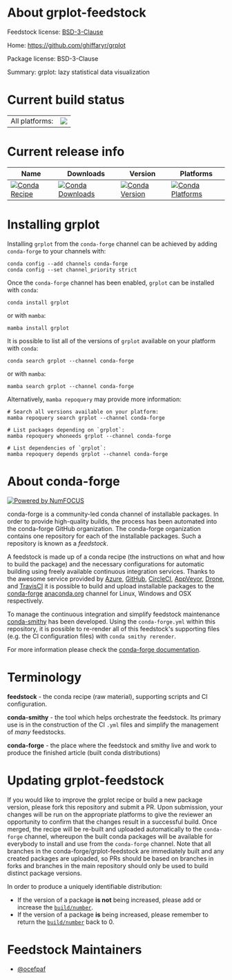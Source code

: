 About grplot-feedstock
======================

Feedstock license: [BSD-3-Clause](https://github.com/conda-forge/grplot-feedstock/blob/main/LICENSE.txt)

Home: https://github.com/ghiffaryr/grplot

Package license: BSD-3-Clause

Summary: grplot: lazy statistical data visualization

Current build status
====================


<table><tr><td>All platforms:</td>
    <td>
      <a href="https://dev.azure.com/conda-forge/feedstock-builds/_build/latest?definitionId=17398&branchName=main">
        <img src="https://dev.azure.com/conda-forge/feedstock-builds/_apis/build/status/grplot-feedstock?branchName=main">
      </a>
    </td>
  </tr>
</table>

Current release info
====================

| Name | Downloads | Version | Platforms |
| --- | --- | --- | --- |
| [![Conda Recipe](https://img.shields.io/badge/recipe-grplot-green.svg)](https://anaconda.org/conda-forge/grplot) | [![Conda Downloads](https://img.shields.io/conda/dn/conda-forge/grplot.svg)](https://anaconda.org/conda-forge/grplot) | [![Conda Version](https://img.shields.io/conda/vn/conda-forge/grplot.svg)](https://anaconda.org/conda-forge/grplot) | [![Conda Platforms](https://img.shields.io/conda/pn/conda-forge/grplot.svg)](https://anaconda.org/conda-forge/grplot) |

Installing grplot
=================

Installing `grplot` from the `conda-forge` channel can be achieved by adding `conda-forge` to your channels with:

```
conda config --add channels conda-forge
conda config --set channel_priority strict
```

Once the `conda-forge` channel has been enabled, `grplot` can be installed with `conda`:

```
conda install grplot
```

or with `mamba`:

```
mamba install grplot
```

It is possible to list all of the versions of `grplot` available on your platform with `conda`:

```
conda search grplot --channel conda-forge
```

or with `mamba`:

```
mamba search grplot --channel conda-forge
```

Alternatively, `mamba repoquery` may provide more information:

```
# Search all versions available on your platform:
mamba repoquery search grplot --channel conda-forge

# List packages depending on `grplot`:
mamba repoquery whoneeds grplot --channel conda-forge

# List dependencies of `grplot`:
mamba repoquery depends grplot --channel conda-forge
```


About conda-forge
=================

[![Powered by
NumFOCUS](https://img.shields.io/badge/powered%20by-NumFOCUS-orange.svg?style=flat&colorA=E1523D&colorB=007D8A)](https://numfocus.org)

conda-forge is a community-led conda channel of installable packages.
In order to provide high-quality builds, the process has been automated into the
conda-forge GitHub organization. The conda-forge organization contains one repository
for each of the installable packages. Such a repository is known as a *feedstock*.

A feedstock is made up of a conda recipe (the instructions on what and how to build
the package) and the necessary configurations for automatic building using freely
available continuous integration services. Thanks to the awesome service provided by
[Azure](https://azure.microsoft.com/en-us/services/devops/), [GitHub](https://github.com/),
[CircleCI](https://circleci.com/), [AppVeyor](https://www.appveyor.com/),
[Drone](https://cloud.drone.io/welcome), and [TravisCI](https://travis-ci.com/)
it is possible to build and upload installable packages to the
[conda-forge](https://anaconda.org/conda-forge) [anaconda.org](https://anaconda.org/)
channel for Linux, Windows and OSX respectively.

To manage the continuous integration and simplify feedstock maintenance
[conda-smithy](https://github.com/conda-forge/conda-smithy) has been developed.
Using the ``conda-forge.yml`` within this repository, it is possible to re-render all of
this feedstock's supporting files (e.g. the CI configuration files) with ``conda smithy rerender``.

For more information please check the [conda-forge documentation](https://conda-forge.org/docs/).

Terminology
===========

**feedstock** - the conda recipe (raw material), supporting scripts and CI configuration.

**conda-smithy** - the tool which helps orchestrate the feedstock.
                   Its primary use is in the construction of the CI ``.yml`` files
                   and simplify the management of *many* feedstocks.

**conda-forge** - the place where the feedstock and smithy live and work to
                  produce the finished article (built conda distributions)


Updating grplot-feedstock
=========================

If you would like to improve the grplot recipe or build a new
package version, please fork this repository and submit a PR. Upon submission,
your changes will be run on the appropriate platforms to give the reviewer an
opportunity to confirm that the changes result in a successful build. Once
merged, the recipe will be re-built and uploaded automatically to the
`conda-forge` channel, whereupon the built conda packages will be available for
everybody to install and use from the `conda-forge` channel.
Note that all branches in the conda-forge/grplot-feedstock are
immediately built and any created packages are uploaded, so PRs should be based
on branches in forks and branches in the main repository should only be used to
build distinct package versions.

In order to produce a uniquely identifiable distribution:
 * If the version of a package **is not** being increased, please add or increase
   the [``build/number``](https://docs.conda.io/projects/conda-build/en/latest/resources/define-metadata.html#build-number-and-string).
 * If the version of a package **is** being increased, please remember to return
   the [``build/number``](https://docs.conda.io/projects/conda-build/en/latest/resources/define-metadata.html#build-number-and-string)
   back to 0.

Feedstock Maintainers
=====================

* [@ocefpaf](https://github.com/ocefpaf/)

